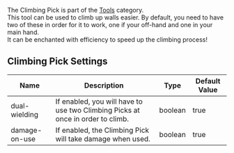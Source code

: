 The Climbing Pick is part of the [Tools](https://github.com/Slimefun/Slimefun4/wiki/Tools) category.  
This tool can be used to climb up walls easier.
By default, you need to have two of these in order for it to work, one if your off-hand and one in your main hand.  
It can be enchanted with efficiency to speed up the climbing process! 
## Climbing Pick Settings
| Name          | Description                                                                  | Type    | Default Value |
| ------------- | ---------------------------------------------------------------------------- | ------- | ------------- |
| dual-wielding | If enabled, you will have to use two Climbing Picks at once in order to climb. | boolean | true          |
| damage-on-use | If enabled, the Climbing Pick will take damage when used.                    | boolean | true          |
